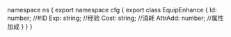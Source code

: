 namespace ns {
	export namespace cfg {
		export class EquipEnhance {
			Id: number;		//#ID
			Exp: string;		//经验
			Cost: string;		//消耗
			AttrAdd: number;		//属性加成
		}
	}
}